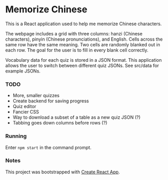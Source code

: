 # Memorize Chinese

This is a React application used to help me memorize Chinese characters.

The webpage includes a grid with three columns: hanzi (Chinese characters), pinyin (Chinese pronunciations), and English. Cells across the same row have the same meaning. Two cells are randomly blanked out in each row. The goal for the user is to fill in every blank cell correctly.

Vocabulary data for each quiz is stored in a JSON format. This application allows the user to switch between different quiz JSONs. See src/data for example JSONs.

### TODO

* More, smaller quizzes
* Create backend for saving progress
* Quiz editor
* Fancier CSS
* Way to download a subset of a table as a new quiz JSON (?)
* Tabbing goes down columns before rows (?)

### Running

Enter `npm start` in the command prompt.

### Notes

This project was bootstrapped with [Create React App](https://github.com/facebook/create-react-app).